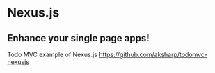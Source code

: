 Nexus.js
========

Enhance your single page apps!
--------------------
Todo MVC example of Nexus.js https://github.com/aksharp/todomvc-nexusjs